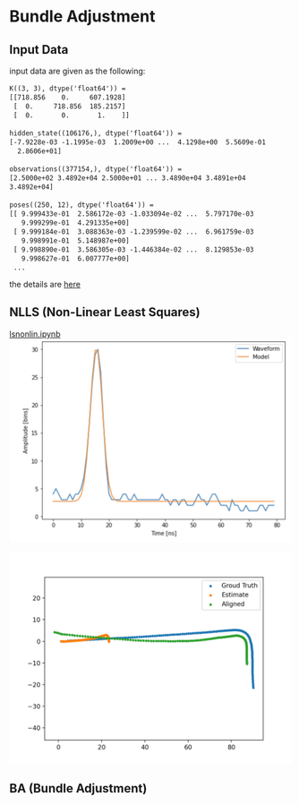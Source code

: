 # Bundle Adjustment 

## Input Data 

input data are given as the following:
```
K((3, 3), dtype('float64')) = 
[[718.856    0.     607.1928]
 [  0.     718.856  185.2157]
 [  0.       0.       1.    ]]

hidden_state((106176,), dtype('float64')) = 
[-7.9228e-03 -1.1995e-03  1.2009e+00 ...  4.1298e+00  5.5609e-01
  2.8606e+01]

observations((377154,), dtype('float64')) = 
[2.5000e+02 3.4892e+04 2.5000e+01 ... 3.4890e+04 3.4891e+04 3.4892e+04]

poses((250, 12), dtype('float64')) = 
[[ 9.999433e-01  2.586172e-03 -1.033094e-02 ...  5.797170e-03
   9.999299e-01  4.291335e+00]
 [ 9.999184e-01  3.088363e-03 -1.239599e-02 ...  6.961759e-03
   9.998991e-01  5.148987e+00]
 [ 9.998890e-01  3.586305e-03 -1.446384e-02 ...  8.129853e-03
   9.998627e-01  6.007777e+00]
 ...
```
the details are [here](https://github.com/teruyuki-yamasaki/VAMR/blob/main/exercise09/inputdata.md)

## NLLS (Non-Linear Least Squares) 
[lsnonlin.ipynb](https://github.com/teruyuki-yamasaki/VAMR/blob/main/exercise09/lsnonlin.ipynb)
<img src='https://github.com/teruyuki-yamasaki/VAMR/blob/main/exercise09/extra/lsnonlin.png'>


<img src='https://github.com/teruyuki-yamasaki/VAMR/blob/main/exercise09/extra/part1.png'>

## BA (Bundle Adjustment)

